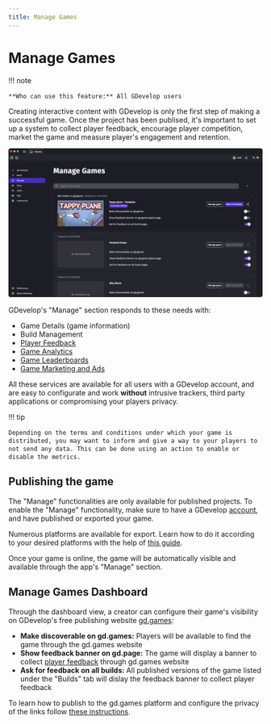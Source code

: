 ```yaml
---
title: Manage Games
---
```


# Manage Games


!!! note

    **Who can use this feature:** All GDevelop users

Creating interactive content with GDevelop is only the first step of making a successful game. Once the project has been publised, it's important to set up a system to collect player feedback, encourage player competition, market the game and measure player's engagement and retention.

![Manage-Game-Interface](Manage-Games.png)

GDevelop's "Manage" section responds to these needs with:

* Game Details (game information)
* Build Management
* [Player Feedback](https://wiki.gdevelop.io/gdevelop5/interface/games-dashboard/player-feedback/)
* [Game Analytics](https://wiki.gdevelop.io/gdevelop5/interface/games-dashboard/game-analytics)
* [Game Leaderboards](https://wiki.gdevelop.io/gdevelop5/interface/games-dashboard/leaderboard-administration/)
* [Game Marketing and Ads](https://wiki.gdevelop.io/gdevelop5/interface/games-dashboard/marketing/)

All these services are available for all users with a GDevelop account, and are easy to configurate and work **without** intrusive trackers, third party applications or compromising your players privacy.

!!! tip

    Depending on the terms and conditions under which your game is distributed, you may want to inform and give a way to your players to not send any data. This can be done using an action to enable or disable the metrics.

## Publishing the game

The "Manage" functionalities are only available for published projects. To enable the "Manage" functionality, make sure to have a GDevelop [account](/gdevelop5/interface/profile), and have published or exported your game.

Numerous platforms are available for export. Learn how to do it according to your desired platforms with the help of [this guide](https://wiki.gdevelop.io/gdevelop5/publishing/).

Once your game is online, the game will be automatically visible and available through the app's "Manage" section.

## Manage Games Dashboard

Through the dashboard view, a creator can configure their game's visibility on GDevelop's free publishing website [gd.games](https://wiki.gdevelop.io/gdevelop5/publishing/web/#creating-a-private-web-link):

* **Make discoverable on gd.games:** Players will be available to find the game through the gd.games website
* **Show feedback banner on gd.page:** The game will display a banner to collect [player feedback](https://wiki.gdevelop.io/gdevelop5/interface/games-dashboard/player-feedback/) through gd.games website
* **Ask for feedback on all builds:** All published versions of the game listed under the "Builds" tab will dislay the feedback banner to collect player feedback

To learn how to publish to the gd.games platform and configure the privacy of the links follow [these instructions](https://wiki.gdevelop.io/gdevelop5/publishing/web/).